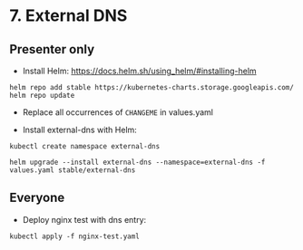 # 7. External DNS

## Presenter only

* Install Helm: https://docs.helm.sh/using_helm/#installing-helm

```
helm repo add stable https://kubernetes-charts.storage.googleapis.com/
helm repo update
```

* Replace all occurrences of `CHANGEME` in values.yaml

* Install external-dns with Helm:

```
kubectl create namespace external-dns
```
```
helm upgrade --install external-dns --namespace=external-dns -f values.yaml stable/external-dns
```

## Everyone

* Deploy nginx test with dns entry:

```
kubectl apply -f nginx-test.yaml
```
